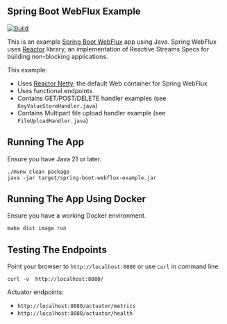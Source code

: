 ## Spring Boot WebFlux Example

[![Build](https://github.com/jecklgamis/spring-boot-webflux-example/actions/workflows/build.yml/badge.svg)](https://github.com/jecklgamis/spring-boot-webflux-example/actions/workflows/build.yml)

This is an example [Spring Boot WebFlux](https://docs.spring.io/spring/docs/current/spring-framework-reference/web-reactive.html) 
app using Java. Spring WebFlux uses [Reactor](https://projectreactor.io/) library, an implementation of Reactive Streams 
Specs for building non-blocking applications.

This example:
* Uses [Reactor Netty](https://github.com/reactor/reactor-netty), the default Web container for Spring WebFlux
* Uses functional endpoints 
* Contains GET/POST/DELETE handler examples (see `KeyValueStoreHandler.java`)
* Contains Multipart file upload handler example  (see `FileUploadHandler.java`)

## Running The App
Ensure you have Java 21 or later.
```
./mvnw clean package
java -jar target/spring-boot-webflux-example.jar
```

## Running The App Using Docker
Ensure you have a working Docker environment.
```
make dist image run
```

## Testing The Endpoints
Point your browser to `http://localhost:8080` or use `curl` in command line.

```
curl -v  http://localhost:8080/
```
Actuator endpoints:
* `http://localhost:8080/actuator/metrics`
* `http://localhost:8080/actuator/health`


